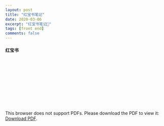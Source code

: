 ```yaml
---
layout: post
title: "红宝书笔记"
date: 2020-03-06
excerpt: "红宝书笔记📕"
tags: [front end]
comments: false
---
```




#### 红宝书

<object data="https://drive.google.com/uc?export=download&id=1MLyN6mFvYnxlvlBwqYFQI_ibHO9d7WS1" type="application/pdf" width="100%" height="700px">
    <embed src="https://drive.google.com/uc?export=download&id=1MLyN6mFvYnxlvlBwqYFQI_ibHO9d7WS1">
        <p>This browser does not support PDFs. Please download the PDF to view it: <a href="https://drive.google.com/uc?export=download&id=1MLyN6mFvYnxlvlBwqYFQI_ibHO9d7WS1">Download PDF</a>.</p>
</object>